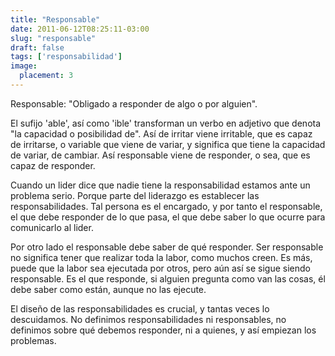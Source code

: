 ```yaml
---
title: "Responsable"
date: 2011-06-12T08:25:11-03:00
slug: "responsable"
draft: false
tags: ['responsabilidad']
image:
  placement: 3
---
```

Responsable: "Obligado a responder de algo o por alguien".

El sufijo 'able', así como 'ible' transforman un verbo en adjetivo
que denota "la capacidad o posibilidad de". Así de irritar viene
irritable, que es capaz de irritarse, o variable que viene de variar, y
significa que tiene la capacidad de variar, de cambiar. Así responsable
viene de responder, o sea, que es capaz de responder.

Cuando un lider dice que nadie tiene la responsabilidad estamos ante un
problema serio. Porque parte del liderazgo es establecer las
responsabilidades. Tal persona es el encargado, y por tanto el
responsable, el que debe responder de lo que pasa, el que debe saber lo
que ocurre para comunicarlo al lider.

Por otro lado el responsable debe saber de qué responder. Ser
responsable no significa tener que realizar toda la labor, como muchos
creen. Es más, puede que la labor sea ejecutada por otros, pero aún así
se sigue siendo responsable. Es el que responde, si alguien pregunta
como van las cosas, él debe saber como están, aunque no las ejecute.

El diseño de las responsabilidades es crucial, y tantas veces lo
descuidamos. No definimos responsabilidades ni responsables, no
definimos sobre qué debemos responder, ni a quienes, y así empiezan los
problemas.

